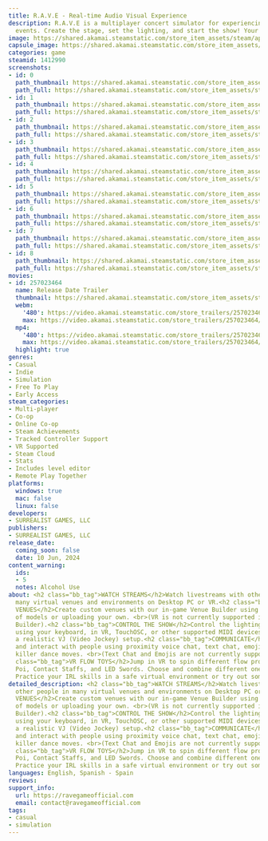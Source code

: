 ```yaml
---
title: R.A.V.E - Real-time Audio Visual Experience
description: R.A.V.E is a multiplayer concert simulator for experiencing livestreamed
  events. Create the stage, set the lighting, and start the show! Your audience awaits.
image: https://shared.akamai.steamstatic.com/store_item_assets/steam/apps/1412990/header.jpg?t=1729276443
capsule_image: https://shared.akamai.steamstatic.com/store_item_assets/steam/apps/1412990/capsule_231x87.jpg?t=1729276443
categories: game
steamid: 1412990
screenshots:
- id: 0
  path_thumbnail: https://shared.akamai.steamstatic.com/store_item_assets/steam/apps/1412990/ss_a8452a36b318d553cebf030b0cf85cd6c368c440.600x338.jpg?t=1729276443
  path_full: https://shared.akamai.steamstatic.com/store_item_assets/steam/apps/1412990/ss_a8452a36b318d553cebf030b0cf85cd6c368c440.1920x1080.jpg?t=1729276443
- id: 1
  path_thumbnail: https://shared.akamai.steamstatic.com/store_item_assets/steam/apps/1412990/ss_1e6723bac030a5768a17eb3aedf65711d4ed2942.600x338.jpg?t=1729276443
  path_full: https://shared.akamai.steamstatic.com/store_item_assets/steam/apps/1412990/ss_1e6723bac030a5768a17eb3aedf65711d4ed2942.1920x1080.jpg?t=1729276443
- id: 2
  path_thumbnail: https://shared.akamai.steamstatic.com/store_item_assets/steam/apps/1412990/ss_86e93863c9db7721f3552548fb4cf2b2373ade5e.600x338.jpg?t=1729276443
  path_full: https://shared.akamai.steamstatic.com/store_item_assets/steam/apps/1412990/ss_86e93863c9db7721f3552548fb4cf2b2373ade5e.1920x1080.jpg?t=1729276443
- id: 3
  path_thumbnail: https://shared.akamai.steamstatic.com/store_item_assets/steam/apps/1412990/ss_85af22f7bb0c94e6f5b94b968b93e9fc8991a13f.600x338.jpg?t=1729276443
  path_full: https://shared.akamai.steamstatic.com/store_item_assets/steam/apps/1412990/ss_85af22f7bb0c94e6f5b94b968b93e9fc8991a13f.1920x1080.jpg?t=1729276443
- id: 4
  path_thumbnail: https://shared.akamai.steamstatic.com/store_item_assets/steam/apps/1412990/ss_0cfbdccdea85752973bb8d940020e75f92422b55.600x338.jpg?t=1729276443
  path_full: https://shared.akamai.steamstatic.com/store_item_assets/steam/apps/1412990/ss_0cfbdccdea85752973bb8d940020e75f92422b55.1920x1080.jpg?t=1729276443
- id: 5
  path_thumbnail: https://shared.akamai.steamstatic.com/store_item_assets/steam/apps/1412990/ss_54ead1bd7a47a2f4bfdfd64f09d2e8a7ce26dbed.600x338.jpg?t=1729276443
  path_full: https://shared.akamai.steamstatic.com/store_item_assets/steam/apps/1412990/ss_54ead1bd7a47a2f4bfdfd64f09d2e8a7ce26dbed.1920x1080.jpg?t=1729276443
- id: 6
  path_thumbnail: https://shared.akamai.steamstatic.com/store_item_assets/steam/apps/1412990/ss_e4ca7006b97dce300fdbe1127af83e7d5ad0e695.600x338.jpg?t=1729276443
  path_full: https://shared.akamai.steamstatic.com/store_item_assets/steam/apps/1412990/ss_e4ca7006b97dce300fdbe1127af83e7d5ad0e695.1920x1080.jpg?t=1729276443
- id: 7
  path_thumbnail: https://shared.akamai.steamstatic.com/store_item_assets/steam/apps/1412990/ss_eccbee02fe6693de1d611e2614a389ed362b470f.600x338.jpg?t=1729276443
  path_full: https://shared.akamai.steamstatic.com/store_item_assets/steam/apps/1412990/ss_eccbee02fe6693de1d611e2614a389ed362b470f.1920x1080.jpg?t=1729276443
- id: 8
  path_thumbnail: https://shared.akamai.steamstatic.com/store_item_assets/steam/apps/1412990/ss_10e15a550558fb948fae59d605ef81bce1d7d880.600x338.jpg?t=1729276443
  path_full: https://shared.akamai.steamstatic.com/store_item_assets/steam/apps/1412990/ss_10e15a550558fb948fae59d605ef81bce1d7d880.1920x1080.jpg?t=1729276443
movies:
- id: 257023464
  name: Release Date Trailer
  thumbnail: https://shared.akamai.steamstatic.com/store_item_assets/steam/apps/257023464/movie.293x165.jpg?t=1715794759
  webm:
    '480': https://video.akamai.steamstatic.com/store_trailers/257023464/movie480_vp9.webm?t=1715794759
    max: https://video.akamai.steamstatic.com/store_trailers/257023464/movie_max_vp9.webm?t=1715794759
  mp4:
    '480': https://video.akamai.steamstatic.com/store_trailers/257023464/movie480.mp4?t=1715794759
    max: https://video.akamai.steamstatic.com/store_trailers/257023464/movie_max.mp4?t=1715794759
  highlight: true
genres:
- Casual
- Indie
- Simulation
- Free To Play
- Early Access
steam_categories:
- Multi-player
- Co-op
- Online Co-op
- Steam Achievements
- Tracked Controller Support
- VR Supported
- Steam Cloud
- Stats
- Includes level editor
- Remote Play Together
platforms:
  windows: true
  mac: false
  linux: false
developers:
- SURREALIST GAMES, LLC
publishers:
- SURREALIST GAMES, LLC
release_date:
  coming_soon: false
  date: 10 Jun, 2024
content_warning:
  ids:
  - 5
  notes: Alcohol Use
about: <h2 class="bb_tag">WATCH STREAMS</h2>Watch livestreams with other people in
  many virtual venues and environments on Desktop PC or VR.<h2 class="bb_tag">CREATE
  VENUES</h2>Create custom venues with our in-game Venue Builder using our library
  of models or uploading your own. <br>(VR is not currently supported in the Venue
  Builder).<h2 class="bb_tag">CONTROL THE SHOW</h2>Control the lighting and visuals
  using your keyboard, in VR, TouchOSC, or other supported MIDI devices to simulate
  a realistic VJ (Video Jockey) setup.<h2 class="bb_tag">COMMUNICATE</h2>Communicate
  and interact with people using proximity voice chat, text chat, emojis, and some
  killer dance moves. <br>(Text Chat and Emojis are not currently supported in VR).<h2
  class="bb_tag">VR FLOW TOYS</h2>Jump in VR to spin different flow props such as
  Poi, Contact Staffs, and LED Swords. Choose and combine different ones to flow with.
  Practice your IRL skills in a safe virtual environment or try out something new.
detailed_description: <h2 class="bb_tag">WATCH STREAMS</h2>Watch livestreams with
  other people in many virtual venues and environments on Desktop PC or VR.<h2 class="bb_tag">CREATE
  VENUES</h2>Create custom venues with our in-game Venue Builder using our library
  of models or uploading your own. <br>(VR is not currently supported in the Venue
  Builder).<h2 class="bb_tag">CONTROL THE SHOW</h2>Control the lighting and visuals
  using your keyboard, in VR, TouchOSC, or other supported MIDI devices to simulate
  a realistic VJ (Video Jockey) setup.<h2 class="bb_tag">COMMUNICATE</h2>Communicate
  and interact with people using proximity voice chat, text chat, emojis, and some
  killer dance moves. <br>(Text Chat and Emojis are not currently supported in VR).<h2
  class="bb_tag">VR FLOW TOYS</h2>Jump in VR to spin different flow props such as
  Poi, Contact Staffs, and LED Swords. Choose and combine different ones to flow with.
  Practice your IRL skills in a safe virtual environment or try out something new.
languages: English, Spanish - Spain
reviews:
support_info:
  url: https://ravegameofficial.com
  email: contact@ravegameofficial.com
tags:
- casual
- simulation
---
```

